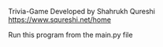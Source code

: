 Trivia-Game
Developed by Shahrukh Qureshi https://www.squreshi.net/home

Run this program from the main.py file
